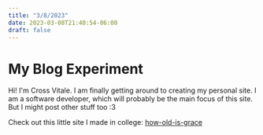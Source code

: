 ```yaml
---
title: "3/8/2023"
date: 2023-03-08T21:40:54-06:00
draft: false
---
```

# My Blog Experiment

Hi! I'm Cross Vitale. I am finally getting around to creating my personal site. I am a software developer, which will probably be the main focus of this site. But I might post other stuff too :3

Check out this little site I made in college: [how-old-is-grace](https://crossvitale.com/how-old-is-grace)


